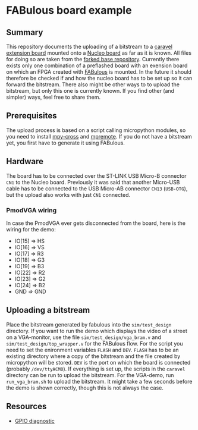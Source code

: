 # FABulous board example

## Summary

This repository documents the uploading of a bitstream to a [caravel extension
board](https://github.com/efabless/caravel_board/tree/main/hardware/nucleo/caravel_nucleo)
mounted onto a [Nucleo
board](https://www.st.com/en/evaluation-tools/nucleo-f746zg.html#overview) as
far as it is known. All files for doing so are taken from the [forked base
repository](https://github.com/gatecat/fabulous-mpw2-bringup). Currently there
exists only one combination of a preflashed board with an exension board on
which an FPGA created with
[FABulous](https://github.com/FPGA-Research-Manchester/FABulous) is mounted. In
the future it should therefore be checked if and how the nucleo board has to be
set up so it can forward the bitstream. There also might be other ways to to
upload the bitstream, but only this one is currently known. If you find other
(and simpler) ways, feel free to share them.

## Prerequisites

The upload process is based on a script calling micropython modules, so you
need to install [mpy-cross](https://pypi.org/project/mpy-cross/) and
[mpremote](https://pypi.org/project/mpremote). If you do not have a bitstream
yet, you first have to generate it using FABulous.

## Hardware

The board has to be connected over the ST-LINK USB Micro-B connector  ```CN1```
to the Nucleo board. Previously it was said that another Micro-USB cable has to
be connected to the USB Micro-AB connector ```CN13``` (```USB-OTG```), but the
upload also works with just ```CN1``` connected.

### PmodVGA wiring

In case the PmodVGA ever gets disconnected from the board, here is the wiring for
the demo:

- IO[15] => HS
- IO[16] => VS
- IO[17] => R3
- IO[18] => G3
- IO[19] => B3
- IO[22] => R2
- IO[23] => G2
- IO[24] => B2
- GND => GND

## Uploading a bitstream

Place the bitstream generated by fabulous into the ```sim/test_design```
directory. If you want to run the demo which displays the video of a street on a
VGA-monitor, use the file ```sim/test_design/vga_bram.v``` and
```sim/test_design/top_wrapper.v``` for the FABulous flow. For the script you
need to set the enironment variables ```FLASH``` and ```DEV```. ```FLASH``` has
to be an existing directory where a copy of the bitstream and the file created
by micropython will be stored. ```DEV``` is the port on which the board is
connected (probably ```/dev/ttyACM0```). If everything is set up, the scripts in
the ```caravel``` directory can be run to upload the bitstream. For the
VGA-demo, run ```run_vga_bram.sh``` to upload the bitstream. It might take a few
seconds before the demo is shown correctly, though this is not always the case.

## Resources

- [GPIO diagnostic](https://github.com/efabless/caravel_board/tree/main/firmware/mpw2-5/nucleo)
